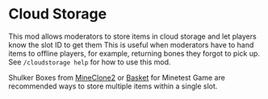 # Cloud Storage

This mod allows moderators to store items in cloud storage and let players know the slot ID to get them This is useful when moderators have to hand items to offline players, for example, returning bones they forgot to pick up. See `/cloudstorage help` for how to use this mod.

Shulker Boxes from [MineClone2](https://content.minetest.net/packages/Wuzzy/mineclone2/) or [Basket](https://content.minetest.net/packages/Emojiminetest/basket/) for Minetest Game are recommended ways to store multiple items within a single slot.
